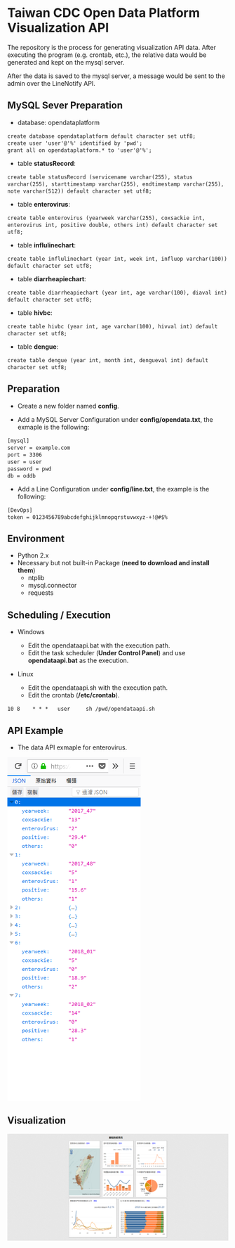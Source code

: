 # Taiwan CDC Open Data Platform Visualization API



The repository is the process for generating visualization API data. After executing the program (e.g. crontab, etc.), the relative data would be generated and kept on the mysql server.

After the data is saved to the mysql server, a message would be sent to the admin over the LineNotify API.



## MySQL Sever Preparation



* database: opendataplatform

```mysql
create database opendataplatform default character set utf8;
create user 'user'@'%' identified by 'pwd';
grant all on opendataplatform.* to 'user'@'%';
```

* table **statusRecord**:

```mysql
create table statusRecord (servicename varchar(255), status varchar(255), starttimestamp varchar(255), endtimestamp varchar(255), note varchar(512)) default character set utf8;
```

* table **enterovirus**:

```mssql
create table enterovirus (yearweek varchar(255), coxsackie int, enterovirus int, positive double, others int) default character set utf8;
```

* table **influlinechart**:

```mysql
create table influlinechart (year int, week int, influop varchar(100)) default character set utf8;
```

* table **diarrheapiechart**:

```mysql
create table diarrheapiechart (year int, age varchar(100), diaval int) default character set utf8;
```

* table **hivbc**:

```mysql
create table hivbc (year int, age varchar(100), hivval int) default character set utf8;
```

* table **dengue**:

```mysql
create table dengue (year int, month int, dengueval int) default character set utf8;
```



## Preparation



* Create a new folder named **config**.



* Add a MySQL Server Configuration under **config/opendata.txt**, the exmaple is the following:

```
[mysql]
server = example.com
port = 3306
user = user
password = pwd
db = oddb
```



* Add a Line Configuration under **config/line.txt**, the example is the following:

```
[DevOps]
token = 0123456789abcdefghijklmnopqrstuvwxyz-+!@#$%
```



## Environment



* Python 2.x
* Necessary but not built-in Package (**need to download and install them**)
  * ntplib
  * mysql.connector
  * requests





## Scheduling / Execution



* Windows
  * Edit the opendataapi.bat with the execution path.
  * Edit the task scheduler (**Under Control Panel**) and use **opendataapi.bat** as the execution.


* Linux
  * Edit the opendataapi.sh with the execution path.
  * Edit the crontab (**/etc/crontab**).

```
10 8    * * *   user     sh /pwd/opendataapi.sh
```



## API Example



* The data API exmaple for enterovirus.

![api example](data/enterovirus.png)

## Visualization

![visualization](data/visualization.png)